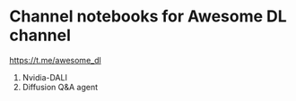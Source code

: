 # Channel notebooks for Awesome DL channel

https://t.me/awesome_dl


1. Nvidia-DALI
2. Diffusion Q&A agent
